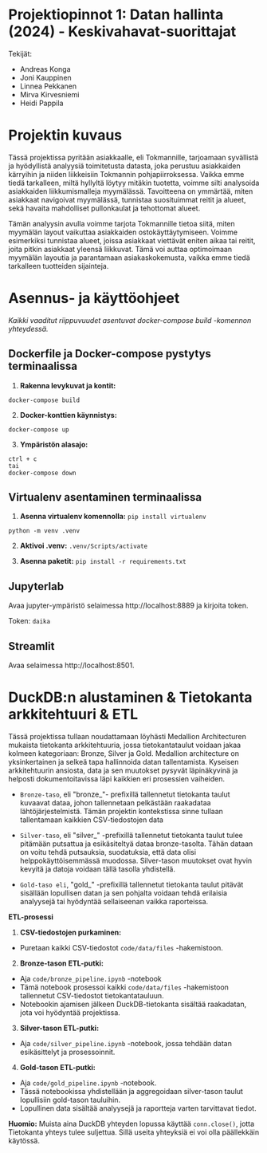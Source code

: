 # Projektiopinnot 1: Datan hallinta (2024) - Keskivahavat-suorittajat
Tekijät:

- Andreas Konga
- Joni Kauppinen
- Linnea Pekkanen
- Mirva Kirvesniemi
- Heidi Pappila

# Projektin kuvaus
Tässä projektissa pyritään asiakkaalle, eli Tokmannille, tarjoamaan syvällistä ja hyödyllistä analyysiä toimitetusta datasta, joka perustuu asiakkaiden kärryihin ja niiden liikkeisiin Tokmannin pohjapiirroksessa. Vaikka emme tiedä tarkalleen, miltä hyllyltä löytyy mitäkin tuotetta, voimme silti analysoida asiakkaiden liikkumismalleja myymälässä. Tavoitteena on ymmärtää, miten asiakkaat navigoivat myymälässä, tunnistaa suosituimmat reitit ja alueet, sekä havaita mahdolliset pullonkaulat ja tehottomat alueet.

Tämän analyysin avulla voimme tarjota Tokmannille tietoa siitä, miten myymälän layout vaikuttaa asiakkaiden ostokäyttäytymiseen. Voimme esimerkiksi tunnistaa alueet, joissa asiakkaat viettävät eniten aikaa tai reitit, joita pitkin asiakkaat yleensä liikkuvat. Tämä voi auttaa optimoimaan myymälän layoutia ja parantamaan asiakaskokemusta, vaikka emme tiedä tarkalleen tuotteiden sijainteja.

# Asennus- ja käyttöohjeet

*Kaikki vaaditut riippuvuudet asentuvat docker-compose build -komennon yhteydessä.*

## Dockerfile ja Docker-compose pystytys terminaalissa

1. **Rakenna levykuvat ja kontit:**
```shell=
docker-compose build
```

2. **Docker-konttien käynnistys:**
```shell=
docker-compose up
```

3. **Ympäristön alasajo:**
```shell=
ctrl + c 
tai
docker-compose down
```

## Virtualenv asentaminen terminaalissa

1. **Asenna virtualenv komennolla:**
```pip install virtualenv```

```python -m venv .venv```

2. **Aktivoi .venv:**
```.venv/Scripts/activate```

3. **Asenna paketit:**
```pip install -r requirements.txt```

## Jupyterlab
Avaa jupyter-ympäristö selaimessa http://localhost:8889 ja kirjoita token.

Token: 
```daika```

## Streamlit
Avaa selaimessa http://localhost:8501.

# DuckDB:n alustaminen & Tietokanta arkkitehtuuri & ETL

Tässä projektissa tullaan noudattamaan löyhästi Medallion Architecturen mukaista tietokanta arkkitehtuuria, jossa tietokantataulut voidaan jakaa kolmeen kategoriaan: Bronze, Silver ja Gold. Medallion architecture on yksinkertainen ja selkeä tapa hallinnoida datan tallentamista. Kyseisen arkkitehtuurin ansiosta, data ja sen muutokset pysyvät läpinäkyvinä ja helposti dokumentoitavissa läpi kaikkien eri prosessien vaiheiden.

- ```Bronze-taso```, eli "bronze_"- prefixillä tallennetut tietokanta taulut kuvaavat dataa, johon tallennetaan pelkästään raakadataa lähtöjärjestelmistä. Tämän projektin kontekstissa sinne tullaan tallentamaan kaikkien CSV-tiedostojen data

- ```Silver-taso```, eli "silver_" -prefixillä tallennetut tietokanta taulut tulee pitämään putsattua ja esikäsiteltyä dataa bronze-tasolta. Tähän dataan on voitu tehdä putsauksia, suodatuksia, että data olisi helppokäyttöisemmässä muodossa. Silver-tason muutokset ovat hyvin kevyitä ja datoja voidaan tällä tasolla yhdistellä.

- ```Gold-taso eli```, "gold_" -prefixillä tallennetut tietokanta taulut pitävät sisällään lopullisen datan ja sen pohjalta voidaan tehdä erilaisia analyysejä tai hyödyntää sellaiseenan vaikka raporteissa. 

**ETL-prosessi**

1. **CSV-tiedostojen purkaminen:**
- Puretaan kaikki CSV-tiedostot ```code/data/files``` -hakemistoon.

2. **Bronze-tason ETL-putki:**
- Aja ```code/bronze_pipeline.ipynb``` -notebook
- Tämä notebook prosessoi kaikki ```code/data/files``` -hakemistoon tallennetut CSV-tiedostot tietokantatauluun.
- Notebookin ajamisen jälkeen DuckDB-tietokanta sisältää raakadatan, jota voi hyödyntää projektissa.

3. **Silver-tason ETL-putki:**
- Aja ```code/silver_pipeline.ipynb``` -notebook, jossa tehdään datan esikäsittelyt ja prosessoinnit.

4. **Gold-tason ETL-putki:**
- Aja ```code/gold_pipeline.ipynb``` -notebook.
- Tässä notebookissa yhdistellään ja aggregoidaan silver-tason taulut lopullisiin gold-tason tauluihin.
- Lopullinen data sisältää analyysejä ja raportteja varten tarvittavat tiedot.

**Huomio:**
Muista aina DuckDB yhteyden lopussa käyttää ```conn.close()```, jotta Tietokanta yhteys tulee suljettua. Sillä useita yhteyksiä ei voi olla päällekkäin käytössä.